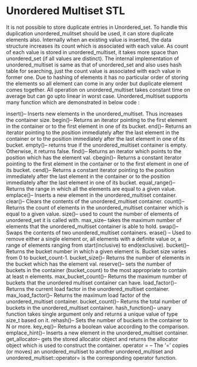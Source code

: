 # Unordered Multiset STL

It is not possible to store duplicate entries in Unordered_set. To handle this duplication unordered_mulitset should be used, it can store duplicate elements also. Internally when an existing value is inserted, the data structure increases its count which is associated with each value. As count of each value is stored in unordered_multiset, it takes more space than unordered_set (if all values are distinct).
The internal implementation of unordered_multiset is same as that of unordered_set and also uses hash table for searching, just the count value is associated with each value in former one. Due to hashing of elements it has no particular order of storing the elements so all element can come in any order but duplicate element comes together. All operation on unordered_multiset takes constant time on average but can go upto linear in worst case. Unordered_multiset supports many function which are demonstrated in below code :



insert()– Inserts new elements in the unordered_multiset. Thus increases the container size.
begin()– Returns an iterator pointing to the first element in the container or to the first element in one of its bucket.
end()– Returns an iterator pointing to the position immediately after the last element in the container or to the position immediately after the last element in one of its bucket.
empty()– returns true if the unordered_multiset container is empty. Otherwise, it returns false.
find()– Returns an iterator which points to the position which has the element val.
cbegin()– Returns a constant iterator pointing to the first element in the container or to the first element in one of its bucket.
cend()– Returns a constant iterator pointing to the position immediately after the last element in the container or to the position immediately after the last element in one of its bucket.
equal_range()– Returns the range in which all the elements are equal to a given value.
emplace()– Inserts a new element in the unordered_multiset container.
clear()– Clears the contents of the unordered_multiset container.
count()– Returns the count of elements in the unordered_multiset container which is equal to a given value.
size()–  used to count the number of elements of unordered_set it is called with.
max_size– takes the maximum number of elements that the unordered_multiset container is able to hold.
swap()– Swaps the contents of two unordered_multiset containers.
erase() – Used to remove either a single element or, all elements with a definite value or, a range of elements ranging from start(inclusive) to end(exclusive).
bucket()– Returns the bucket number in which a given element is. Bucket size varies from 0 to bucket_count-1.
bucket_size()– Returns the number of elements in the bucket which has the element val.
reserve()– sets the number of buckets in the container (bucket_count) to the most appropriate to contain at least n elements.
max_bucket_count()– Returns the maximum number of buckets that the unordered multiset container can have.
load_factor()– Returns the current load factor in the unordered_multiset container.
max_load_factor()– Returns the maximum load factor of the unordered_multiset container.
bucket_count()– Returns the total number of buckets in the unordered_multiset container.
hash_function()– unary function takes single argument only and returns a unique value of type size_t based on it.
rehash()– Sets the number of buckets in the container to N or more.
key_eq()– Returns a boolean value according to the comparison.
emplace_hint()– Inserts a new element in the unordered_multiset container.
get_allocator– gets the stored allocator object and returns the allocator object which is used to construct the container.
operator = – The ‘=’ copies (or moves) an unordered_multiset to another unordered_multiset and unordered_multiset::operator= is the corresponding operator function.